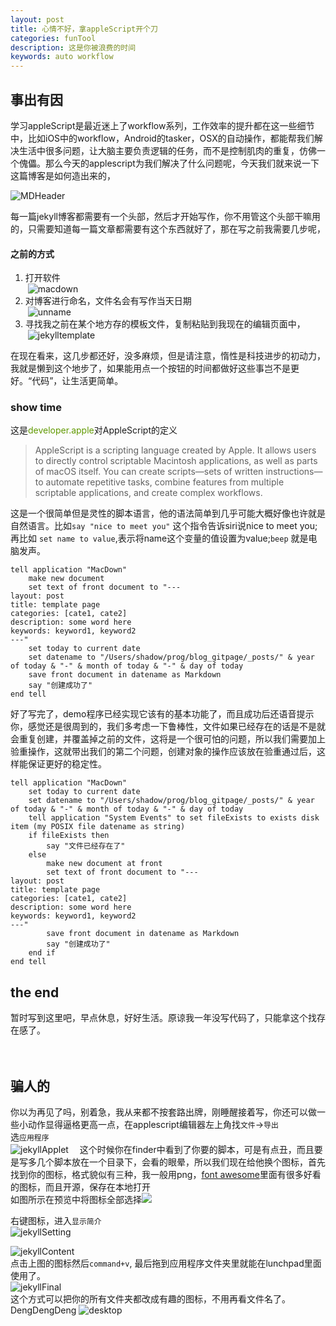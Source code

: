 ```yaml
---
layout: post
title: 心情不好，拿appleScript开个刀
categories: funTool
description: 这是你被浪费的时间
keywords: auto workflow
---
```


## 事出有因
学习appleScript是最近迷上了workflow系列，工作效率的提升都在这一些细节中，比如iOS中的workflow，Android的tasker，OSX的自动操作，都能帮我们解决生活中很多问题，让大脑主要负责逻辑的任务，而不是控制肌肉的重复，仿佛一个傀儡。那么今天的applescript为我们解决了什么问题呢，今天我们就来说一下这篇博客是如何造出来的，

![MDHeader](/image/appleScript/MDHeader.png)

    
每一篇jekyll博客都需要有一个头部，然后才开始写作，你不用管这个头部干嘛用的，只需要知道每一篇文章都需要有这个东西就好了，那在写之前我需要几步呢，

#### 之前的方式
1. 打开软件<br> ![macdown](/image/appleScript/macDownIcon.png)
2. 对博客进行命名，文件名会有写作当天日期<br> ![unname](/image/appleScript/unname.png)
3. 寻找我之前在某个地方存的模板文件，复制粘贴到我现在的编辑页面中，<br> ![jekylltemplate](/image/appleScript/Jekylltemplate.png)

在现在看来，这几步都还好，没多麻烦，但是请注意，惰性是科技进步的初动力，我就是懒到这个地步了，如果能用点一个按钮的时间都做好这些事岂不是更好。“代码”，让生活更简单。













### show time
这是<font color=#609900>developer.apple</font>对AppleScript的定义

>AppleScript is a scripting language created by Apple. It allows users to directly control scriptable Macintosh applications, as well as parts of macOS itself. You can create scripts—sets of written instructions—to automate repetitive tasks, combine features from multiple scriptable applications, and create complex workflows.<br>


这是一个很简单但是灵性的脚本语言，他的语法简单到几乎可能大概好像也许就是自然语言。比如`say "nice to meet you"` 这个指令告诉siri说nice to meet you;再比如 `set name to value`,表示将name这个变量的值设置为value;`beep` 就是电脑发声。

	tell application "MacDown"
		make new document
		set text of front document to "---
	layout: post
	title: template page
	categories: [cate1, cate2]
	description: some word here
	keywords: keyword1, keyword2
	---"
		set today to current date
		set datename to "/Users/shadow/prog/blog_gitpage/_posts/" & year of today & "-" & month of today & "-" & day of today
		save front document in datename as Markdown
		say "创建成功了"
	end tell
	
好了写完了，demo程序已经实现它该有的基本功能了，而且成功后还语音提示你，感觉还是很周到的，我们多考虑一下鲁棒性，文件如果已经存在的话是不是就会重复创建，并覆盖掉之前的文件，这将是一个很可怕的问题，所以我们需要加上验重操作，这就带出我们的第二个问题，创建对象的操作应该放在验重通过后，这样能保证更好的稳定性。

	tell application "MacDown"
		set today to current date
		set datename to "/Users/shadow/prog/blog_gitpage/_posts/" & year of today & "-" & month of today & "-" & day of today
		tell application "System Events" to set fileExists to exists disk item (my POSIX file datename as string)
		if fileExists then
			say "文件已经存在了"
		else
			make new document at front
			set text of front document to "---
	layout: post
	title: template page
	categories: [cate1, cate2]
	description: some word here
	keywords: keyword1, keyword2
	---"
			save front document in datename as Markdown
			say "创建成功了"
		end if
	end tell
	 
## the end

暂时写到这里吧，早点休息，好好生活。原谅我一年没写代码了，只能拿这个找存在感了。
<br><br><br>
## 骗人的
你以为再见了吗，别着急，我从来都不按套路出牌，刚睡醒接着写，你还可以做一些小动作显得逼格更高一点，在applescript编辑器左上角找`文件`->`导出` <br>
选`应用程序`<br> ![jekyllApplet](/image/appleScript/jekyllApplet.png) 
&emsp;这个时候你在finder中看到了你要的脚本，可是有点丑，而且要是写多几个脚本放在一个目录下，会看的眼晕，所以我们现在给他换个图标，首先找到你的图标，格式貌似有三种，我一般用png，[font awesome](https://fontawesome.com/icons)里面有很多好看的图标，而且开源，保存在本地打开<br> 如图所示在预览中将图标全部选择![](/image/appleScript/jekyllIcon.png)

右键图标，进入`显示简介`<br>![jekyllSetting](/image/appleScript/jekyllSetting.png)

![jekyllContent](/image/appleScript/jekyllContent.png)<br>
点击上图的图标然后`command+v`,
最后拖到应用程序文件夹里就能在lunchpad里面使用了。<br>
![jekyllFinal](/image/appleScript/jekyllFinal.png)<br>
这个方式可以把你的所有文件夹都改成有趣的图标，不用再看文件名了。<br>
DengDengDeng
![desktop](/image/deskTop.png)
